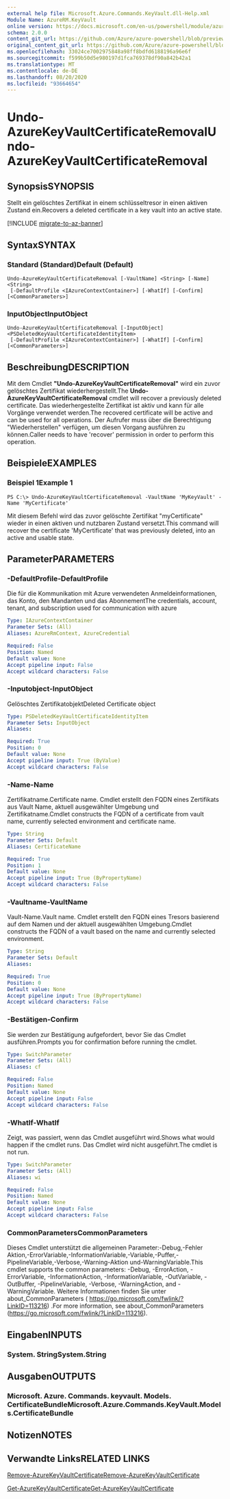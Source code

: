 ```yaml
---
external help file: Microsoft.Azure.Commands.KeyVault.dll-Help.xml
Module Name: AzureRM.KeyVault
online version: https://docs.microsoft.com/en-us/powershell/module/azurerm.keyvault/undo-azurekeyvaultcertificateremoval
schema: 2.0.0
content_git_url: https://github.com/Azure/azure-powershell/blob/preview/src/ResourceManager/KeyVault/Commands.KeyVault/help/Undo-AzureKeyVaultCertificateRemoval.md
original_content_git_url: https://github.com/Azure/azure-powershell/blob/preview/src/ResourceManager/KeyVault/Commands.KeyVault/help/Undo-AzureKeyVaultCertificateRemoval.md
ms.openlocfilehash: 33024ce7002975848a98ff8bdfd6188196a96e6f
ms.sourcegitcommit: f599b50d5e980197d1fca769378df90a842b42a1
ms.translationtype: MT
ms.contentlocale: de-DE
ms.lasthandoff: 08/20/2020
ms.locfileid: "93664654"
---
```

# <span data-ttu-id="d4192-101">Undo-AzureKeyVaultCertificateRemoval</span><span class="sxs-lookup"><span data-stu-id="d4192-101">Undo-AzureKeyVaultCertificateRemoval</span></span>

## <span data-ttu-id="d4192-102">Synopsis</span><span class="sxs-lookup"><span data-stu-id="d4192-102">SYNOPSIS</span></span>
<span data-ttu-id="d4192-103">Stellt ein gelöschtes Zertifikat in einem schlüsseltresor in einen aktiven Zustand ein.</span><span class="sxs-lookup"><span data-stu-id="d4192-103">Recovers a deleted certificate in a key vault into an active state.</span></span>

[!INCLUDE [migrate-to-az-banner](../../includes/migrate-to-az-banner.md)]

## <span data-ttu-id="d4192-104">Syntax</span><span class="sxs-lookup"><span data-stu-id="d4192-104">SYNTAX</span></span>

### <span data-ttu-id="d4192-105">Standard (Standard)</span><span class="sxs-lookup"><span data-stu-id="d4192-105">Default (Default)</span></span>
```
Undo-AzureKeyVaultCertificateRemoval [-VaultName] <String> [-Name] <String>
 [-DefaultProfile <IAzureContextContainer>] [-WhatIf] [-Confirm] [<CommonParameters>]
```

### <span data-ttu-id="d4192-106">InputObject</span><span class="sxs-lookup"><span data-stu-id="d4192-106">InputObject</span></span>
```
Undo-AzureKeyVaultCertificateRemoval [-InputObject] <PSDeletedKeyVaultCertificateIdentityItem>
 [-DefaultProfile <IAzureContextContainer>] [-WhatIf] [-Confirm] [<CommonParameters>]
```

## <span data-ttu-id="d4192-107">Beschreibung</span><span class="sxs-lookup"><span data-stu-id="d4192-107">DESCRIPTION</span></span>
<span data-ttu-id="d4192-108">Mit dem Cmdlet **"Undo-AzureKeyVaultCertificateRemoval"** wird ein zuvor gelöschtes Zertifikat wiederhergestellt.</span><span class="sxs-lookup"><span data-stu-id="d4192-108">The **Undo-AzureKeyVaultCertificateRemoval** cmdlet will recover a previously deleted certificate.</span></span>
<span data-ttu-id="d4192-109">Das wiederhergestellte Zertifikat ist aktiv und kann für alle Vorgänge verwendet werden.</span><span class="sxs-lookup"><span data-stu-id="d4192-109">The recovered certificate will be active and can be used for all operations.</span></span>
<span data-ttu-id="d4192-110">Der Aufrufer muss über die Berechtigung "Wiederherstellen" verfügen, um diesen Vorgang ausführen zu können.</span><span class="sxs-lookup"><span data-stu-id="d4192-110">Caller needs to have 'recover' permission in order to perform this operation.</span></span>

## <span data-ttu-id="d4192-111">Beispiele</span><span class="sxs-lookup"><span data-stu-id="d4192-111">EXAMPLES</span></span>

### <span data-ttu-id="d4192-112">Beispiel 1</span><span class="sxs-lookup"><span data-stu-id="d4192-112">Example 1</span></span>
```
PS C:\> Undo-AzureKeyVaultCertificateRemoval -VaultName 'MyKeyVault' -Name 'MyCertificate'
```

<span data-ttu-id="d4192-113">Mit diesem Befehl wird das zuvor gelöschte Zertifikat "myCertificate" wieder in einen aktiven und nutzbaren Zustand versetzt.</span><span class="sxs-lookup"><span data-stu-id="d4192-113">This command will recover the certificate 'MyCertificate' that was previously deleted, into an active and usable state.</span></span>

## <span data-ttu-id="d4192-114">Parameter</span><span class="sxs-lookup"><span data-stu-id="d4192-114">PARAMETERS</span></span>

### <span data-ttu-id="d4192-115">-DefaultProfile</span><span class="sxs-lookup"><span data-stu-id="d4192-115">-DefaultProfile</span></span>
<span data-ttu-id="d4192-116">Die für die Kommunikation mit Azure verwendeten Anmeldeinformationen, das Konto, den Mandanten und das Abonnement</span><span class="sxs-lookup"><span data-stu-id="d4192-116">The credentials, account, tenant, and subscription used for communication with azure</span></span>

```yaml
Type: IAzureContextContainer
Parameter Sets: (All)
Aliases: AzureRmContext, AzureCredential

Required: False
Position: Named
Default value: None
Accept pipeline input: False
Accept wildcard characters: False
```

### <span data-ttu-id="d4192-117">-Inputobject</span><span class="sxs-lookup"><span data-stu-id="d4192-117">-InputObject</span></span>
<span data-ttu-id="d4192-118">Gelöschtes Zertifikatobjekt</span><span class="sxs-lookup"><span data-stu-id="d4192-118">Deleted Certificate object</span></span>

```yaml
Type: PSDeletedKeyVaultCertificateIdentityItem
Parameter Sets: InputObject
Aliases:

Required: True
Position: 0
Default value: None
Accept pipeline input: True (ByValue)
Accept wildcard characters: False
```

### <span data-ttu-id="d4192-119">-Name</span><span class="sxs-lookup"><span data-stu-id="d4192-119">-Name</span></span>
<span data-ttu-id="d4192-120">Zertifikatname.</span><span class="sxs-lookup"><span data-stu-id="d4192-120">Certificate name.</span></span>
<span data-ttu-id="d4192-121">Cmdlet erstellt den FQDN eines Zertifikats aus Vault Name, aktuell ausgewählter Umgebung und Zertifikatname.</span><span class="sxs-lookup"><span data-stu-id="d4192-121">Cmdlet constructs the FQDN of a certificate from vault name, currently selected environment and certificate name.</span></span>

```yaml
Type: String
Parameter Sets: Default
Aliases: CertificateName

Required: True
Position: 1
Default value: None
Accept pipeline input: True (ByPropertyName)
Accept wildcard characters: False
```

### <span data-ttu-id="d4192-122">-Vaultname</span><span class="sxs-lookup"><span data-stu-id="d4192-122">-VaultName</span></span>
<span data-ttu-id="d4192-123">Vault-Name.</span><span class="sxs-lookup"><span data-stu-id="d4192-123">Vault name.</span></span>
<span data-ttu-id="d4192-124">Cmdlet erstellt den FQDN eines Tresors basierend auf dem Namen und der aktuell ausgewählten Umgebung.</span><span class="sxs-lookup"><span data-stu-id="d4192-124">Cmdlet constructs the FQDN of a vault based on the name and currently selected environment.</span></span>

```yaml
Type: String
Parameter Sets: Default
Aliases:

Required: True
Position: 0
Default value: None
Accept pipeline input: True (ByPropertyName)
Accept wildcard characters: False
```

### <span data-ttu-id="d4192-125">-Bestätigen</span><span class="sxs-lookup"><span data-stu-id="d4192-125">-Confirm</span></span>
<span data-ttu-id="d4192-126">Sie werden zur Bestätigung aufgefordert, bevor Sie das Cmdlet ausführen.</span><span class="sxs-lookup"><span data-stu-id="d4192-126">Prompts you for confirmation before running the cmdlet.</span></span>

```yaml
Type: SwitchParameter
Parameter Sets: (All)
Aliases: cf

Required: False
Position: Named
Default value: None
Accept pipeline input: False
Accept wildcard characters: False
```

### <span data-ttu-id="d4192-127">-WhatIf</span><span class="sxs-lookup"><span data-stu-id="d4192-127">-WhatIf</span></span>
<span data-ttu-id="d4192-128">Zeigt, was passiert, wenn das Cmdlet ausgeführt wird.</span><span class="sxs-lookup"><span data-stu-id="d4192-128">Shows what would happen if the cmdlet runs.</span></span>
<span data-ttu-id="d4192-129">Das Cmdlet wird nicht ausgeführt.</span><span class="sxs-lookup"><span data-stu-id="d4192-129">The cmdlet is not run.</span></span>

```yaml
Type: SwitchParameter
Parameter Sets: (All)
Aliases: wi

Required: False
Position: Named
Default value: None
Accept pipeline input: False
Accept wildcard characters: False
```

### <span data-ttu-id="d4192-130">CommonParameters</span><span class="sxs-lookup"><span data-stu-id="d4192-130">CommonParameters</span></span>
<span data-ttu-id="d4192-131">Dieses Cmdlet unterstützt die allgemeinen Parameter:-Debug,-Fehler Aktion,-ErrorVariable,-InformationVariable,-Variable,-Puffer,-PipelineVariable,-Verbose,-Warning-Aktion und-WarningVariable.</span><span class="sxs-lookup"><span data-stu-id="d4192-131">This cmdlet supports the common parameters: -Debug, -ErrorAction, -ErrorVariable, -InformationAction, -InformationVariable, -OutVariable, -OutBuffer, -PipelineVariable, -Verbose, -WarningAction, and -WarningVariable.</span></span> <span data-ttu-id="d4192-132">Weitere Informationen finden Sie unter about_CommonParameters ( https://go.microsoft.com/fwlink/?LinkID=113216) .</span><span class="sxs-lookup"><span data-stu-id="d4192-132">For more information, see about_CommonParameters (https://go.microsoft.com/fwlink/?LinkID=113216).</span></span>

## <span data-ttu-id="d4192-133">Eingaben</span><span class="sxs-lookup"><span data-stu-id="d4192-133">INPUTS</span></span>

### <span data-ttu-id="d4192-134">System. String</span><span class="sxs-lookup"><span data-stu-id="d4192-134">System.String</span></span>

## <span data-ttu-id="d4192-135">Ausgaben</span><span class="sxs-lookup"><span data-stu-id="d4192-135">OUTPUTS</span></span>

### <span data-ttu-id="d4192-136">Microsoft. Azure. Commands. keyvault. Models. CertificateBundle</span><span class="sxs-lookup"><span data-stu-id="d4192-136">Microsoft.Azure.Commands.KeyVault.Models.CertificateBundle</span></span>

## <span data-ttu-id="d4192-137">Notizen</span><span class="sxs-lookup"><span data-stu-id="d4192-137">NOTES</span></span>

## <span data-ttu-id="d4192-138">Verwandte Links</span><span class="sxs-lookup"><span data-stu-id="d4192-138">RELATED LINKS</span></span>

[<span data-ttu-id="d4192-139">Remove-AzureKeyVaultCertificate</span><span class="sxs-lookup"><span data-stu-id="d4192-139">Remove-AzureKeyVaultCertificate</span></span>](./Remove-AzureKeyVaultCertificate.md)

[<span data-ttu-id="d4192-140">Get-AzureKeyVaultCertificate</span><span class="sxs-lookup"><span data-stu-id="d4192-140">Get-AzureKeyVaultCertificate</span></span>](./Get-AzureKeyVaultCertificate.md)

